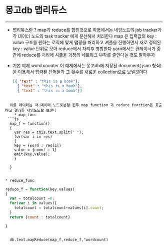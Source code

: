 # 몽고db  맵리듀스
---

* 맵리듀스란 ?
  map과 reduce를 합친것으로 하둡에서는 네임노드의 job tracker가 각 데이터 노드의 task tracker 에게  분산해서 처리한다
  map 은 입력값의 key : value 구조를 원하는 로직에 맞게 맵핑을 처리하고 셔플을 진행하면서 새로 정의된 key : value 단위로  모아
  reduce에서 처리후 병합한다 yarn에서는 컨테이너가 중간에 reduce를 처리해 셔플을 과정의 네트워크 부하를 줄인다는 것도 알아두자
  
* 기본 예제 word counter 
  이  예제에서는 몽고db에 저장된 document( json 형식) 을 이용해서 입력된 단어들과 그 횟수를 새로운 collection으로 보낼것이다
  
  ```json
  [{ "text" : "this is a book"},
    { "text" : "this is a book"},
    { "text" : "this is a book"}]
  
```

  위를 데이터는 각 데이터 노드로분할 된후 map function 과 reduce function을 호출하고 결과를 네임노드로 보낸다
    * map_func
 ```js
  map_f = function()
  {
    var res = this.text.split(' ');
    for(var i in res)
    {
    key = {word : res[i]}
    value = {count : 1}
    emit(key,value);
    }
  
  }
  
  ```
    * reduce_func
  ```js
  reduce_f = function(key,values)
  {
    var = totalcount =0;
    for(var i in values){
      totalcount = totalcount+values[i].count;
    }
    return {count : totalcount}
  
  }
  
  ```
  
  ```mongodb
  
    db.text.mapReduce(map_f,reduce_f,"wordcount)
  ```
  
